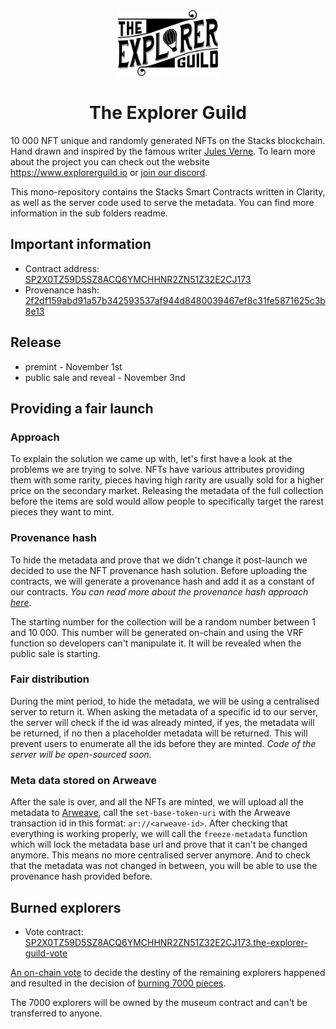 <div align="center">

<img width="160" height="105" src="assets/the-explorer-guild-logo.svg">

<h1>The Explorer Guild</h1>

</div>

10 000 NFT unique and randomly generated NFTs on the Stacks blockchain. Hand drawn and inspired by the famous writer [Jules Verne](https://en.wikipedia.org/wiki/Jules_Verne). To learn more about the project you can check out the website https://www.explorerguild.io or [join our discord](https://discord.gg/X2Dbz3xbrs).

This mono-repository contains the Stacks Smart Contracts written in Clarity, as well as the server code used to serve the metadata. You can find more information in the sub folders readme.

## Important information

- Contract address: [SP2X0TZ59D5SZ8ACQ6YMCHHNR2ZN51Z32E2CJ173](https://explorer.stacks.co/address/SP2X0TZ59D5SZ8ACQ6YMCHHNR2ZN51Z32E2CJ173?chain=mainnet)
- Provenance hash: [2f2df159abd91a57b342593537af944d8480039467ef8c31fe5871625c3b8e13](https://explorer.stacks.co/txid/0xd4a3a4cb16f4cbe2e2b00862bc7dc7244903787f9a91e49d09e1ff520a1f987e?chain=mainnet)

## Release

- premint - November 1st
- public sale and reveal - November 3nd

## Providing a fair launch

### Approach

To explain the solution we came up with, let's first have a look at the problems we are trying to solve. NFTs have various attributes providing them with some rarity, pieces having high rarity are usually sold for a higher price on the secondary market. Releasing the metadata of the full collection before the items are sold would allow people to specifically target the rarest pieces they want to mint.

### Provenance hash

To hide the metadata and prove that we didn't change it post-launch we decided to use the NFT provenance hash solution. Before uploading the contracts, we will generate a provenance hash and add it as a constant of our contracts.
_You can read more about the provenance hash approach [here](https://medium.com/coinmonks/the-elegance-of-the-nft-provenance-hash-solution-823b39f99473)_.

The starting number for the collection will be a random number between 1 and 10 000. This number will be generated on-chain and using the VRF function so developers can't manipulate it. It will be revealed when the public sale is starting.

### Fair distribution

During the mint period, to hide the metadata, we will be using a centralised server to return it. When asking the metadata of a specific id to our server, the server will check if the id was already minted, if yes, the metadata will be returned, if no then a placeholder metadata will be returned. This will prevent users to enumerate all the ids before they are minted.
_Code of the server will be open-sourced soon._

### Meta data stored on Arweave

After the sale is over, and all the NFTs are minted, we will upload all the metadata to [Arweave](https://www.arweave.org/), call the `set-base-token-uri` with the Arweave transaction id in this format: `ar://<arweave-id>`. After checking that everything is working properly, we will call the `freeze-metadata` function which will lock the metadata base url and prove that it can't be changed anymore. This means no more centralised server anymore. And to check that the metadata was not changed in between, you will be able to use the provenance hash provided before.

## Burned explorers

- Vote contract: [SP2X0TZ59D5SZ8ACQ6YMCHHNR2ZN51Z32E2CJ173.the-explorer-guild-vote](https://explorer.stacks.co/txid/SP2X0TZ59D5SZ8ACQ6YMCHHNR2ZN51Z32E2CJ173.the-explorer-guild-vote?chain=mainnet)

[An on-chain vote](https://app.sigle.io/sigleapp.id.blockstack/OSb5KPH8g1Ms-6vU7x1fe) to decide the destiny of the remaining explorers happened and resulted in the decision of [burning 7000 pieces](https://app.sigle.io/sigleapp.id.blockstack/BrdkUDZCvbbFoFHGx1DNu).

The 7000 explorers will be owned by the museum contract and can't be transferred to anyone.
